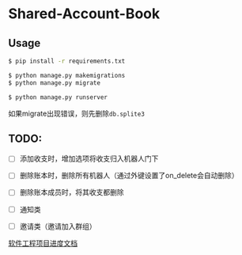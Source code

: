 # Shared-Account-Book


## Usage

```bash
$ pip install -r requirements.txt

$ python manage.py makemigrations
$ python manage.py migrate

$ python manage.py runserver
```
如果migrate出现错误，则先删除`db.splite3`

## TODO:

- [ ] 添加收支时，增加选项将收支归入机器人门下
- [ ] 删除账本时，删除所有机器人（通过外键设置了on_delete会自动删除）
- [ ] 删除账本成员时，将其收支都删除
- [ ] 通知类
- [ ] 邀请类（邀请加入群组）



[软件工程项目进度文档](https://docs.qq.com/doc/DWm9kR1NKSmtnbmdx)

